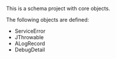 This is a schema project with core objects.

The following objects are defined:

 * ServiceError
 * JThrowable
 * ALogRecord
 * DebugDetail
 
